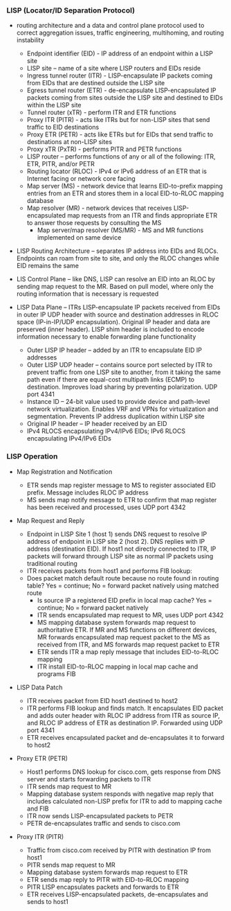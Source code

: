 ### LISP (Locator/ID Separation Protocol)  
* routing architecture and a data and control plane protocol used to correct aggregation issues, traffic engineering, multihoming, and routing instability  
  * Endpoint identifier (EID) - IP address of an endpoint within a LISP site  
  * LISP site – name of a site where LISP routers and EIDs reside  
  * Ingress tunnel router (ITR) - LISP-encapsulate IP packets coming from EIDs that are destined outside the LISP site  
  * Egress tunnel router (ETR) - de-encapsulate LISP-encapsulated IP packets coming from sites outside the LISP site and destined to EIDs within the LISP site  
  * Tunnel router (xTR) - perform ITR and ETR functions  
  * Proxy ITR (PITR) - acts like ITRs but for non-LISP sites that send traffic to EID destinations  
  * Proxy ETR (PETR) - acts like ETRs but for EIDs that send traffic to destinations at non-LISP sites  
  * Proxy xTR (PxTR) - performs PITR and PETR functions  
  * LISP router – performs functions of any or all of the following: ITR, ETR, PITR, and/or PETR  
  * Routing locator (RLOC) - IPv4 or IPv6 address of an ETR that is Internet facing or network core facing  
  * Map server (MS) - network device that learns EID-to-prefix mapping entries from an ETR and stores them in a local EID-to-RLOC mapping database  
  * Map resolver (MR) - network devices that receives LISP-encapsulated map requests from an ITR and finds appropriate ETR to answer those requests by consulting the MS  
      * Map server/map resolver (MS/MR) - MS and MR functions implemented on same device  


* LISP Routing Architecture – separates IP address into EIDs and RLOCs. Endpoints can roam from site to site, and only the RLOC changes while EID remains the same  
* LIS Control Plane – like DNS, LISP can resolve an EID into an RLOC by sending map request to the MR. Based on pull model, where only the routing information that is necessary is requested  
* LISP Data Plane – ITRs LISP-encapsulate IP packets received from EIDs in outer IP UDP header with source and destination addresses in RLOC space (IP-in-IP/UDP encapsulation). Original IP header and data are preserved (inner header). LISP shim header is included to encode information necessary to enable forwarding plane functionality  
  * Outer LISP IP header – added by an ITR to encapsulate EID IP addresses  
  * Outer LISP UDP header – contains source port selected by ITR to prevent traffic from one LISP site to another, from it taking the same path even if there are equal-cost multipath links (ECMP) to destination. Improves load sharing by preventing polarization. UDP port 4341  
  * Instance ID – 24-bit value used to provide device and path-level network virtualization. Enables VRF and VPNs for virtualization and segmentation. Prevents IP address duplication within LISP site  
  * Original IP header – IP header received by an EID  
  * IPv4 RLOCS encapsulating IPv4/IPv6 EIDs; IPv6 RLOCS encapsulating IPv4/IPv6 EIDs  


### LISP Operation  
* Map Registration and Notification  
  * ETR sends map register message to MS to register associated EID prefix. Message includes RLOC IP address  
  * MS sends map notify message to ETR to confirm that map register has been received and processed, uses UDP port 4342  


* Map Request and Reply  
  * Endpoint in LISP Site 1 (host 1) sends DNS request to resolve IP address of endpoint in LISP site 2 (host 2). DNS replies with IP address (destination EID). If host1 not directly connected to ITR, IP packets will forward through LISP site as normal IP packets using traditional routing  
  * ITR receives packets from host1 and performs FIB lookup:  
  * Does packet match default route because no route found in routing table? Yes = continue; No = forward packet natively using matched route  
    * Is source IP a registered EID prefix in local map cache? Yes = continue; No = forward packet natively  
    * ITR sends encapsulated map request to MR, uses UDP port 4342  
    * MS mapping database system forwards map request to authoritative ETR. If MR and MS functions on different devices, MR forwards encapsulated map request packet to the MS as received from ITR, and MS forwards map request packet to ETR  
    * ETR sends ITR a map reply message that includes EID-to-RLOC mapping  
    * ITR install EID-to-RLOC mapping in local map cache and programs FIB  


* LISP Data Patch  
  * ITR receives packet from EID host1 destined to host2  
  * ITR performs FIB lookup and finds match. It encapsulates EID packet and adds outer header with RLOC IP address from ITR as source IP, and RLOC IP address of ETR as destination IP. Forwarded using UDP port 4341  
  * ETR receives encapsulated packet and de-encapsulates it to forward to host2  


* Proxy ETR (PETR)  
  * Host1 performs DNS lookup for cisco.com, gets response from DNS server and starts forwarding packets to ITR  
  * ITR sends map request to MR  
  * Mapping database system responds with negative map reply that includes calculated non-LISP prefix for ITR to add to mapping cache and FIB  
  * ITR now sends LISP-encapsulated packets to PETR  
  * PETR de-encapsulates traffic and sends to cisco.com  


* Proxy ITR (PITR)  
  * Traffic from cisco.com received by PITR with destination IP from host1  
  * PITR sends map request to MR  
  * Mapping database system forwards map request to ETR  
  * ETR sends map reply to PITR with EID-to-RLOC mapping  
  * PITR LISP encapsulates packets and forwards to ETR  
  * ETR receives LISP-encapsulated packets, de-encapsulates and sends to host1  
  
  
  
